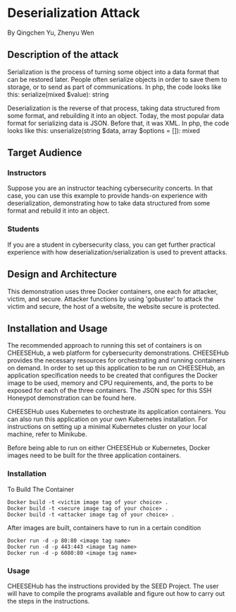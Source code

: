# Deserialization Attack
By Qingchen Yu, Zhenyu Wen <br>

## Description of the attack
Serialization is the process of turning some object into a data format that can be restored later.
People often serialize objects in order to save them to storage, or to send as part of
communications. In php, the code looks like this: serialize(mixed $value): string

Deserialization is the reverse of that process, taking data structured from some format, and
rebuilding it into an object. Today, the most popular data format for serializing data is JSON.
Before that, it was XML. In php, the code looks like this:
unserialize(string $data, array $options = []): mixed

## Target Audience

### Instructors
Suppose you are an instructor teaching cybersecurity concerts. In that case, you can use this example to provide hands-on experience with deserialization, demonstrating how to take data structured from some format and
rebuild it into an object. <br>

### Students
If you are a student in cybersecurity class, you can get further practical experience with how deserialization/serialization is used to prevent attacks. <br>
## Design and Architecture
This demonstration uses three Docker containers, one each for attacker, victim, and secure. Attacker functions by using 'gobuster' to attack the victim and secure, the host of a website, the website secure is protected. <br>

## Installation and Usage
The recommended approach to running this set of containers is on CHEESEHub, a web platform for cybersecurity demonstrations. CHEESEHub provides the necessary resources for orchestrating and running containers on demand. In order to set up this application to be run on CHEESEHub, an application specification needs to be created that configures the Docker image to be used, memory and CPU requirements, and, the ports to be exposed for each of the three containers. The JSON spec for this SSH Honeypot demonstration can be found here.

CHEESEHub uses Kubernetes to orchestrate its application containers. You can also run this application on your own Kubernetes installation. For instructions on setting up a minimal Kubernetes cluster on your local machine, refer to Minikube.

Before being able to run on either CHEESEHub or Kubernetes, Docker images need to be built for the three application containers. <br>

### Installation
To Build The Container
```
Docker build -t <victim image tag of your choice> .
Docker build -t <secure image tag of your choice> .
Docker build -t <attacker image tag of your choice> .
```
After images are built, containers have to run in a certain condition
```
Docker run -d -p 80:80 <image tag name>
Docker run -d -p 443:443 <image tag name>
Docker run -d -p 6080:80 <image tag name>
```
### Usage
CHEESEHub has the instructions provided by the SEED Project. The user will have to compile the programs available and figure out how to carry out the steps in the instructions. 
